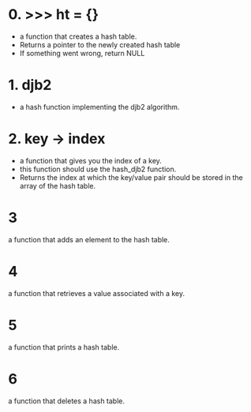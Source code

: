 # 0. >>> ht = {}
* a function that creates a hash table.
* Returns a pointer to the newly created hash table
* If something went wrong, return NULL

# 1. djb2
* a hash function implementing the djb2 algorithm.

# 2. key -> index
* a function that gives you the index of a key.
* this function should use the hash_djb2 function.
* Returns the index at which the key/value pair should be stored in the array of the hash table.

# 3
a function that adds an element to the hash table.

# 4
a function that retrieves a value associated with a key.

# 5
a function that prints a hash table.

# 6
a function that deletes a hash table.